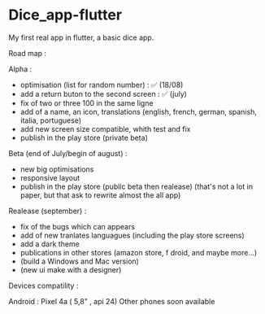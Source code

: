 # Dice_app-flutter

My first real app in flutter, a basic dice app.

Road map :

Alpha :
- optimisation (list for random number) : ✅ (18/08)
- add a return buton to the second screen : ✅ (july)
- fix of two or three 100 in the same ligne
- add of a name, an icon, translations (english, french, german, spanish, italia, portuguese)
- add new screen size compatible, whith test and fix
- publish in the play store (private beta)

Beta (end of July/begin of august) :
- new big optimisations 
- responsive layout
- publish in the play store (public beta then realease)
(that's not a lot in paper, but that ask to rewrite almost the all app)

Realease (september) :
- fix of the bugs which can appears
- add of new tranlates languagues (including the play store screens)
- add a dark theme
- publications in other stores (amazon store, f droid, and maybe more...)
- (build a Windows and Mac version)
- (new ui make with a designer)

Devices compatility :

Android : 
Pixel 4a ( 5,8" , api 24)
Other phones soon available
